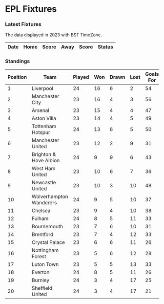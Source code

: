 # EPL Fixtures

### Latest Fixtures

The data displayed in 2023 with BST TimeZone.

<!-- START_TABLE -->
| Date | Home | Score | Away | Score | Status |
|-------------|--------|--------------|--------|--------------|--------|
<!-- END_TABLE -->

### Standings

<!-- START_STANDINGS -->
| Position | Team | Played | Won | Drawn | Lost | Goals For | Goals Against | Goal Difference | Points |
|----------|------|--------|-----|-------|------|-----------|---------------|-----------------|--------|
| 1 | Liverpool | 24 | 16 | 6 | 2 | 54 | 23 | 31 | 54 |
| 2 | Manchester City | 23 | 16 | 4 | 3 | 56 | 25 | 31 | 52 |
| 3 | Arsenal | 23 | 15 | 4 | 4 | 47 | 22 | 25 | 49 |
| 4 | Aston Villa | 23 | 14 | 4 | 5 | 49 | 30 | 19 | 46 |
| 5 | Tottenham Hotspur | 24 | 13 | 6 | 5 | 50 | 36 | 14 | 45 |
| 6 | Manchester United | 23 | 12 | 2 | 9 | 31 | 32 | -1 | 38 |
| 7 | Brighton & Hove Albion | 24 | 9 | 9 | 6 | 43 | 39 | 4 | 36 |
| 8 | West Ham United | 23 | 10 | 6 | 7 | 36 | 36 | 0 | 36 |
| 9 | Newcastle United | 23 | 10 | 3 | 10 | 48 | 37 | 11 | 33 |
| 10 | Wolverhampton Wanderers | 24 | 9 | 5 | 10 | 37 | 38 | -1 | 32 |
| 11 | Chelsea | 23 | 9 | 4 | 10 | 38 | 39 | -1 | 31 |
| 12 | Fulham | 24 | 8 | 5 | 11 | 33 | 39 | -6 | 29 |
| 13 | Bournemouth | 23 | 7 | 6 | 10 | 31 | 44 | -13 | 27 |
| 14 | Brentford | 23 | 7 | 4 | 12 | 33 | 39 | -6 | 25 |
| 15 | Crystal Palace | 23 | 6 | 6 | 11 | 26 | 40 | -14 | 24 |
| 16 | Nottingham Forest | 23 | 5 | 6 | 12 | 28 | 41 | -13 | 21 |
| 17 | Luton Town | 23 | 5 | 5 | 13 | 33 | 44 | -11 | 20 |
| 18 | Everton | 24 | 8 | 5 | 11 | 26 | 32 | -6 | 19 |
| 19 | Burnley | 24 | 3 | 4 | 17 | 25 | 49 | -24 | 13 |
| 20 | Sheffield United | 24 | 3 | 4 | 17 | 21 | 60 | -39 | 13 |
<!-- END_STANDINGS -->

